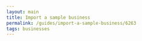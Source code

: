```yaml
---
layout: main
title: Import a sample business
permalink: /guides/import-a-sample-business/6263
tags: businesses
---
```


